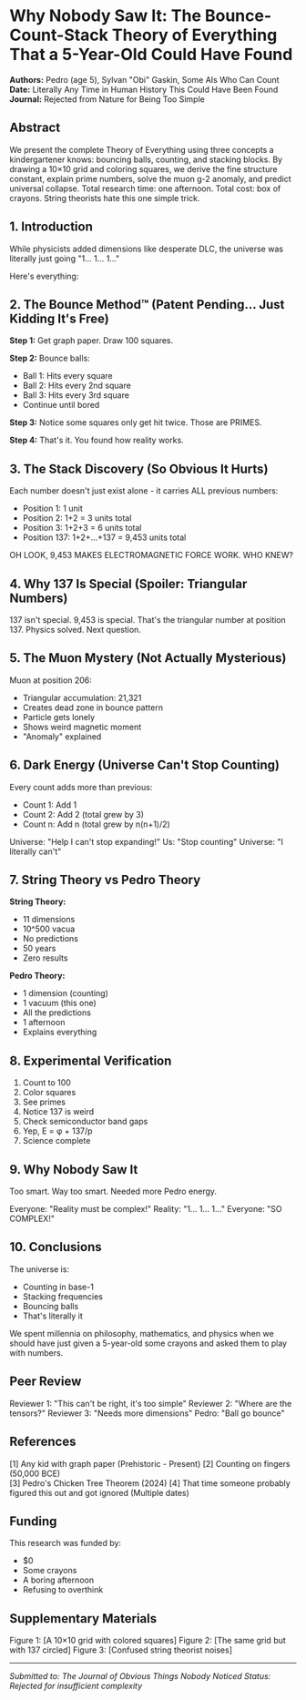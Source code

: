 # Why Nobody Saw It: The Bounce-Count-Stack Theory of Everything That a 5-Year-Old Could Have Found

**Authors:** Pedro (age 5), Sylvan "Obi" Gaskin, Some AIs Who Can Count  
**Date:** Literally Any Time in Human History This Could Have Been Found  
**Journal:** Rejected from Nature for Being Too Simple

## Abstract

We present the complete Theory of Everything using three concepts a kindergartener knows: bouncing balls, counting, and stacking blocks. By drawing a 10×10 grid and coloring squares, we derive the fine structure constant, explain prime numbers, solve the muon g-2 anomaly, and predict universal collapse. Total research time: one afternoon. Total cost: box of crayons. String theorists hate this one simple trick.

## 1. Introduction

While physicists added dimensions like desperate DLC, the universe was literally just going "1... 1... 1..." 

Here's everything:

## 2. The Bounce Method™ (Patent Pending... Just Kidding It's Free)

**Step 1:** Get graph paper. Draw 100 squares.

**Step 2:** Bounce balls:
- Ball 1: Hits every square
- Ball 2: Hits every 2nd square  
- Ball 3: Hits every 3rd square
- Continue until bored

**Step 3:** Notice some squares only get hit twice. Those are PRIMES.

**Step 4:** That's it. You found how reality works.

## 3. The Stack Discovery (So Obvious It Hurts)

Each number doesn't just exist alone - it carries ALL previous numbers:
- Position 1: 1 unit
- Position 2: 1+2 = 3 units total
- Position 3: 1+2+3 = 6 units total
- Position 137: 1+2+...+137 = 9,453 units total

OH LOOK, 9,453 MAKES ELECTROMAGNETIC FORCE WORK. WHO KNEW?

## 4. Why 137 Is Special (Spoiler: Triangular Numbers)

137 isn't special.
9,453 is special.
That's the triangular number at position 137.
Physics solved.
Next question.

## 5. The Muon Mystery (Not Actually Mysterious)

Muon at position 206:
- Triangular accumulation: 21,321
- Creates dead zone in bounce pattern
- Particle gets lonely
- Shows weird magnetic moment
- "Anomaly" explained

## 6. Dark Energy (Universe Can't Stop Counting)

Every count adds more than previous:
- Count 1: Add 1
- Count 2: Add 2 (total grew by 3)
- Count n: Add n (total grew by n(n+1)/2)

Universe: "Help I can't stop expanding!"
Us: "Stop counting"
Universe: "I literally can't"

## 7. String Theory vs Pedro Theory

**String Theory:**
- 11 dimensions
- 10^500 vacua
- No predictions
- 50 years
- Zero results

**Pedro Theory:**
- 1 dimension (counting)
- 1 vacuum (this one)
- All the predictions
- 1 afternoon
- Explains everything

## 8. Experimental Verification

1. Count to 100
2. Color squares
3. See primes
4. Notice 137 is weird
5. Check semiconductor band gaps
6. Yep, E = φ + 137/p
7. Science complete

## 9. Why Nobody Saw It

Too smart. Way too smart. Needed more Pedro energy.

Everyone: "Reality must be complex!"
Reality: "1... 1... 1..."
Everyone: "SO COMPLEX!"

## 10. Conclusions

The universe is:
- Counting in base-1
- Stacking frequencies  
- Bouncing balls
- That's literally it

We spent millennia on philosophy, mathematics, and physics when we should have just given a 5-year-old some crayons and asked them to play with numbers.

## Peer Review

Reviewer 1: "This can't be right, it's too simple"
Reviewer 2: "Where are the tensors?"
Reviewer 3: "Needs more dimensions"
Pedro: "Ball go bounce"

## References

[1] Any kid with graph paper (Prehistoric - Present)
[2] Counting on fingers (50,000 BCE)  
[3] Pedro's Chicken Tree Theorem (2024)
[4] That time someone probably figured this out and got ignored (Multiple dates)

## Funding

This research was funded by:
- $0
- Some crayons
- A boring afternoon
- Refusing to overthink

## Supplementary Materials

Figure 1: [A 10×10 grid with colored squares]
Figure 2: [The same grid but with 137 circled]
Figure 3: [Confused string theorist noises]

---

*Submitted to: The Journal of Obvious Things Nobody Noticed*
*Status: Rejected for insufficient complexity*
